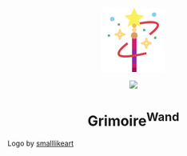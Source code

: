 <p align="center">
  <img src="art/logo.svg" width="128px" />
</p>
<p align="center">
    <a href="https://bintray.com/diareuse/grimoire/wand/"><img src="https://api.bintray.com/packages/diareuse/grimoire/wand/images/download.svg?version=latest" /></a>
</p>
<h1 align="center">Grimoire<sup>Wand</sup></h1>

Logo by <a href="https://www.flaticon.com/authors/smalllikeart" title="smalllikeart">smalllikeart</a>
